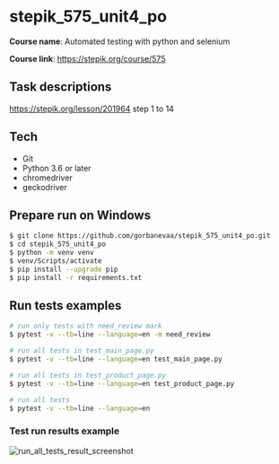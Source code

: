 # stepik_575_unit4_po
**Course name**: Automated testing with python and selenium

**Course link**: https://stepik.org/course/575

## Task descriptions
https://stepik.org/lesson/201964 step 1 to 14

## Tech
- Git
- Python 3.6 or later
- chromedriver
- geckodriver

## Prepare run on Windows

```sh
$ git clone https://github.com/gorbanevaa/stepik_575_unit4_po.git
$ cd stepik_575_unit4_po
$ python -m venv venv
$ venv/Scripts/activate
$ pip install --upgrade pip
$ pip install -r requirements.txt
```

## Run tests examples

```sh
# run only tests with need_review mark
$ pytest -v --tb=line --language=en -m need_review

# run all tests in test_main_page.py
$ pytest -v --tb=line --language=en test_main_page.py

# run all tests in test_product_page.py
$ pytest -v --tb=line --language=en test_product_page.py

# run all tests
$ pytest -v --tb=line --language=en
```

### Test run results example

![run_all_tests_result_screenshot](https://i.imgur.com/DN5JsYQ.png)